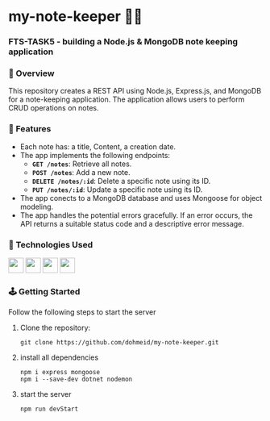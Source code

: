 # my-note-keeper :notebook::notebook:	

### FTS-TASK5 - building a Node.js &amp; MongoDB note keeping application


### :stars:	Overview
This repository creates a REST API using Node.js, Express.js, and MongoDB for a note-keeping application. The application allows users to perform CRUD operations on notes.


### :dart: Features
- Each note has: a title, Content, a creation date.
- The app implements the following endpoints:
    - **`GET /notes`**: Retrieve all notes.
    - **`POST /notes`**: Add a new note.
    - **`DELETE /notes/:id`**: Delete a specific note using its ID.
    - **`PUT /notes/:id`**: Update a specific note using its ID.
- The app conects to a MongoDB database and uses Mongoose for object modeling.
- The app handles the potential errors gracefully. If an error occurs, the API returns a suitable status code and a descriptive error message.



### :space_invader: Technologies Used
<div align="left">
    <img src="https://img.shields.io/badge/JavaScript-323330?style=for-the-badge&logo=javascript&logoColor=F7DF1E" height="30" />
    <img src="https://img.shields.io/badge/MongoDB-4EA94B?style=for-the-badge&logo=mongodb&logoColor=white" height="30" />
    <img src="https://img.shields.io/badge/Node%20js-339933?style=for-the-badge&logo=nodedotjs&logoColor=white" height="30" />
    <img src="https://img.shields.io/badge/Express%20js-000000?style=for-the-badge&logo=express&logoColor=white" height="30" />
</div>



### :joystick: Getting Started 
Follow the following steps to start the server
1. Clone the repository:
   ```
   git clone https://github.com/dohmeid/my-note-keeper.git
   ```

3. install all dependencies 
   ```
   npm i express mongoose
   npm i --save-dev dotnet nodemon
   ```

4. start the server
   ```
   npm run devStart
   ```
 
   


